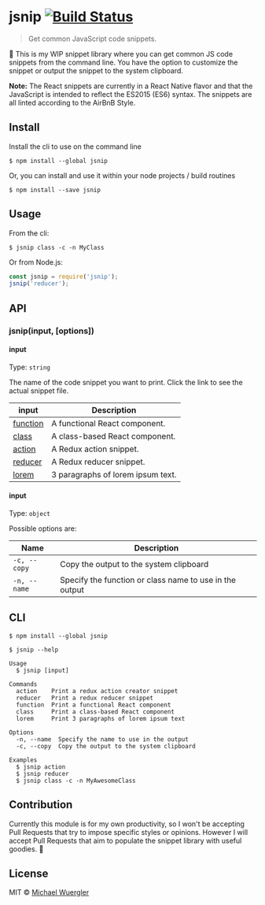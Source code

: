 # jsnip [![Build Status](https://travis-ci.org/radiovisual/jsnip.svg?branch=master)](https://travis-ci.org/radiovisual/jsnip)

> Get common JavaScript code snippets.

:hamburger: This is my WIP snippet library where you can get common JS code snippets
from the command line. You have the option to customize the snippet or output
the snippet to the system clipboard.

**Note:** The React snippets are currently in a React Native flavor and that the
JavaScript is intended to reflect the ES2015 (ES6) syntax. The snippets are all
linted according to the AirBnB Style.

## Install

Install the cli to use on the command line
```
$ npm install --global jsnip
```

Or, you can install and use it within your node projects / build routines

```
$ npm install --save jsnip
```


## Usage

From the cli:

```
$ jsnip class -c -n MyClass
```

Or from Node.js:

```js
const jsnip = require('jsnip');
jsnip('reducer');
```

## API

### jsnip(input, [options])

#### input

Type: `string`

The name of the code snippet you want to print. Click the link to see the actual
snippet file.

| input | Description |
| ------| -----------|
| [function](snippets/react-function.js)   | A functional React component. |
| [class](snippets/react-class.js)       | A class-based React component. |
| [action](snippets/redux-actions.js)     | A Redux action snippet. |
| [reducer](snippets/redux-reducer.js)     | A Redux reducer snippet. |
| [lorem](snippets/lorem.txt)     | 3 paragraphs of lorem ipsum text. |

#### input

Type: `object`  

Possible options are:

| Name | Description |
| ------| -----------|
| `-c, --copy`   | Copy the output to the system clipboard |
| `-n, --name`      | Specify the function or class name to use in the output |

## CLI

```
$ npm install --global jsnip
```

```
$ jsnip --help

Usage
  $ jsnip [input]

Commands
  action    Print a redux action creator snippet
  reducer   Print a redux reducer snippet
  function  Print a functional React component
  class     Print a class-based React component
  lorem     Print 3 paragraphs of lorem ipsum text

Options
  -n, --name  Specify the name to use in the output
  -c, --copy  Copy the output to the system clipboard

Examples
  $ jsnip action
  $ jsnip reducer
  $ jsnip class -c -n MyAwesomeClass
```

## Contribution

Currently this module is for my own productivity, so I won't be accepting Pull
Requests that try to impose specific styles or opinions. However I will accept Pull
Requests that aim to populate the snippet library with useful goodies. :hamburger:

## License

MIT © [Michael Wuergler](http://numetriclabs.com)
